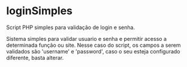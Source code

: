 # loginSimples
Script PHP simples para validação de login e senha.

Sistema simples para validar usuario e senha e permitir acesso a determinada função ou site.
Nesse caso do script, os campos a serem validados são 'username' e 'password', caso o seu esteja configurado diferente, basta alterar.
